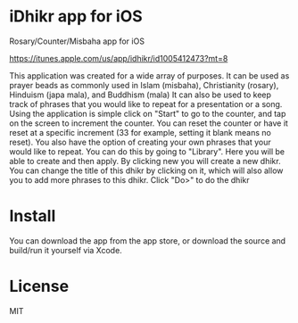# iDhikr app for iOS
Rosary/Counter/Misbaha app for iOS

https://itunes.apple.com/us/app/idhikr/id1005412473?mt=8

This application was created for a wide array of purposes.  It can be used as prayer beads as commonly used in Islam (misbaha),  Christianity (rosary),  Hinduism (japa mala), and Buddhism (mala)  It can also be used to keep track of phrases that you would like to repeat for a presentation or a song.  Using the application is simple click on "Start" to go to the counter, and tap on the screen to increment the counter.  You can reset the counter or have it reset at a specific increment (33 for example, setting it blank means no reset).  You also have the option of creating your own phrases that your would like to repeat.  You can do this by going to "Library".  Here you will be able to create and then apply.  By clicking new you will create a new dhikr.  You can change the title of this dhikr by clicking on it, which will also allow you to add more phrases to this dhikr.  Click "Do&gt;" to do the dhikr


# Install

You can download the app from the app store, or download the source and build/run it yourself via Xcode.   

# License
MIT
